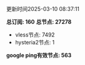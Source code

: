 更新时间2025-03-10 08:37:11

**总订阅: 160**
**总节点: 27278**
- vless节点: 7492
- hysteria2节点: 1

**google ping有效节点: 563**
